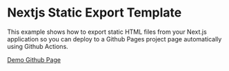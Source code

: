 # Nextjs Static Export Template
This example shows how to export static HTML files from your Next.js application so you can deploy to a Github Pages project page automatically using Github Actions.

[Demo Github Page](https://greeffer.com/nextjs-static-export-template/)
